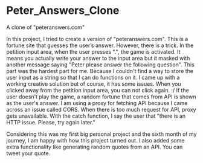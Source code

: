 # Peter_Answers_Clone
A clone of "peteranswers.com"

In this project, I tried to create a version of "peteranswers.com". This is a fortune site that guesses the user’s answer. However, there is a trick. In the petition input area, when the user presses ".", the game is activated. It means you actually write your answer to the input area but it masked with another message saying "Peter please answer the following question". This part was the hardest part for me. Because I couldn't find a way to store the user input as a string so that I can do functions on it. I came up with a working creative solution but of course, it has some issues. When you clicked away from the petition input area, you can not click again. :/ If the user doesn’t play the game, a random fortune that comes from API is shown as the user's answer. I am using a proxy for fetching API because I came across an issue called CORS. When there is too much request for API, proxy gets unavailable. With the catch function, I say the user that "there is an HTTP issue. Please, try again later."

Considering this was my first big personal project and the sixth month of my journey, I am happy with how this project turned out. I also added some extra functionality like generating random quotes from an API. You can tweet your quote. 
